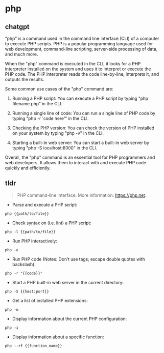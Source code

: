 # php 
## chatgpt 
"php" is a command used in the command line interface (CLI) of a computer to execute PHP scripts. PHP is a popular programming language used for web development, command-line scripting, server-side processing of data, and much more. 

When the "php" command is executed in the CLI, it looks for a PHP interpreter installed on the system and uses it to interpret or execute the PHP code. The PHP interpreter reads the code line-by-line, interprets it, and outputs the results.

Some common use cases of the "php" command are:

1. Running a PHP script: You can execute a PHP script by typing "php filename.php" in the CLI.

2. Running a single line of code: You can run a single line of PHP code by typing "php -r 'code here'" in the CLI.

3. Checking the PHP version: You can check the version of PHP installed on your system by typing "php -v" in the CLI.

4. Starting a built-in web server: You can start a built-in web server by typing "php -S localhost:8000" in the CLI.

Overall, the "php" command is an essential tool for PHP programmers and web developers. It allows them to interact with and execute PHP code quickly and efficiently. 

## tldr 
 
> PHP command-line interface.
> More information: <https://php.net>.

- Parse and execute a PHP script:

`php {{path/to/file}}`

- Check syntax on (i.e. lint) a PHP script:

`php -l {{path/to/file}}`

- Run PHP interactively:

`php -a`

- Run PHP code (Notes: Don't use <? ?> tags; escape double quotes with backslash):

`php -r "{{code}}"`

- Start a PHP built-in web server in the current directory:

`php -S {{host:port}}`

- Get a list of installed PHP extensions:

`php -m`

- Display information about the current PHP configuration:

`php -i`

- Display information about a specific function:

`php --rf {{function_name}}`
